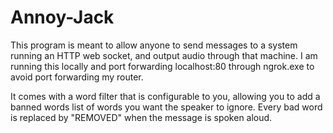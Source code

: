 # Annoy-Jack
This program is meant to allow anyone to send messages to a system running an HTTP web socket, and output audio through that machine.
I am running this locally and port forwarding localhost:80 through ngrok.exe to avoid port forwarding my router.

It comes with a word filter that is configurable to you, allowing you to add a banned words list of words you want the speaker to ignore.
Every bad word is replaced by "REMOVED" when the message is spoken aloud.
